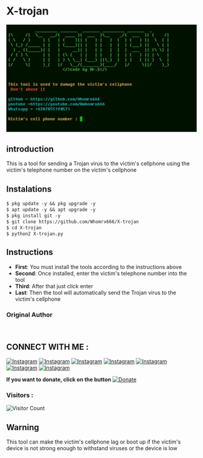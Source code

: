 # X-trojan
![X-trojan preview](X-trojan.jpg)

## introduction
This is a tool for sending a Trojan virus to the victim's cellphone using the victim's telephone number on the victim's cellphone

## Instalations
```
$ pkg update -y && pkg upgrade -y
$ apt update -y && apt upgrade -y
$ pkg install git -y
$ git clone https://github.com/Whomrx666/X-trojan
$ cd X-trojan
$ python2 X-trojan.py
```

## Instructions
- **First**: You must install the tools according to the instructions above
- **Second**: Once installed, enter the victim's telephone number into the tool
- **Third**: After that just click enter
- **Last**: Then the tool will automatically send the Trojan virus to the victim's cellphone
### Original Author
<a href="https://github.com/Whomrx666"><img src="https://img.shields.io/badge/Original-Author-brightgreen.svg" alt=""/></a>

## CONNECT WITH ME :

[![Instagram](https://img.shields.io/badge/WEBSITE-VISIT-yellow?style=for-the-badge&logo=blogger)](https://whomrxhackers.blogspot.com/)
[![Instagram](https://img.shields.io/badge/TWITTER-FOLLOW-red?style=for-the-badge&logo=twitter)](https://twitter.com/whomrx666)
[![Instagram](https://img.shields.io/badge/YOUTUBE-SUBSCRIBE-red?style=for-the-badge&logo=youtube)](https://youtube.com/@whomrx666)
[![Instagram](https://img.shields.io/badge/FACEBOOK-LIKE-red?style=for-the-badge&logo=facebook)](https://facebook.com/https://www.facebook.com/whomrx.666)
[![Instagram](https://img.shields.io/badge/TELEGRAM-CONNECT-red?style=for-the-badge&logo=telegram)](https://t.me/@Whomr_X)
[![Instagram](https://img.shields.io/badge/WHATSAPP-CONTACT-red?style=for-the-badge&logo=whatsapp)](https://wa.me/6287855190571)
[![Instagram](https://img.shields.io/badge/TIKTOK-FOLLOW-red?style=for-the-badge&logo=tiktok)](https://www.tiktok.com/@whomr.x)

**If you want to donate, click on the button**
<a href="https://saweria.co/whomrx"><img title="Donate" src="https://img.shields.io/badge/Donate-X trojan-yellow?style=for-the-badge&logo=github"></a>

### Visitors :
![Visitor Count](https://profile-counter.glitch.me/Whomrx666/count.svg)

## Warning
This tool can make the victim's cellphone lag or boot up if the victim's device is not strong enough to withstand viruses or the device is low

